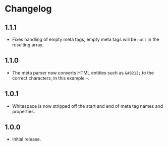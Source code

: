 # Changelog

## 1.1.1

- Fixes handling of empty meta tags, empty meta tags will be `null` in the resulting array.

## 1.1.0

- The meta parser now converts HTML entities such as `&#8212;` to the correct characters, in this example `—`.

## 1.0.1

- Whitespace is now stripped off the start and end of meta tag names and properties.

## 1.0.0

- Initial release.
